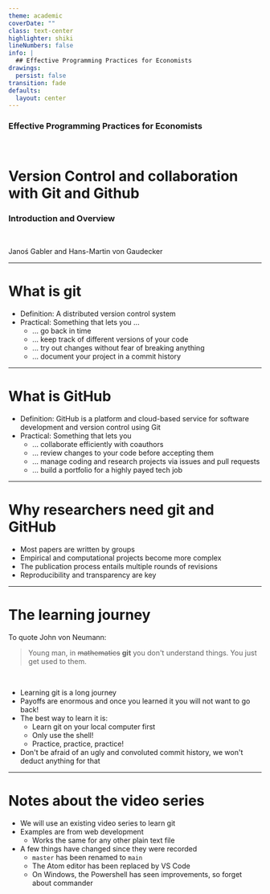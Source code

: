 ```yaml
---
theme: academic
coverDate: ""
class: text-center
highlighter: shiki
lineNumbers: false
info: |
  ## Effective Programming Practices for Economists
drawings:
  persist: false
transition: fade
defaults:
  layout: center
---
```


### Effective Programming Practices for Economists

<br>

# Version Control and collaboration with Git and Github

### Introduction and Overview

<br>

Janoś Gabler and Hans-Martin von Gaudecker


---

# What is git

- Definition: A distributed version control system
- Practical: Something that lets you ...
    - ... go back in time
    - ... keep track of different versions of your code
    - ... try out changes without fear of breaking anything
    - ... document your project in a commit history

---

# What is GitHub

- Definition: GitHub is a platform and cloud-based service for software development
  and version control using Git
- Practical: Something that lets you
    - ... collaborate efficiently with coauthors
    - ... review changes to your code before accepting them
    - ... manage coding and research projects via issues and pull requests
    - ... build a portfolio for a highly payed tech job

---

# Why researchers need git and GitHub

- Most papers are written by groups
- Empirical and computational projects become more complex
- The publication process entails multiple rounds of revisions
- Reproducibility and transparency are key


---

# The learning journey

To quote John von Neumann:

> Young man, in ~~mathematics~~ **git** you don't understand things. You just get used to them.

<br/>

- Learning git is a long journey
- Payoffs are enormous and once you learned it you will not want to go back!
- The best way to learn it is:
  - Learn git on your local computer first
  - Only use the shell!
  - Practice, practice, practice!
- Don't be afraid of an ugly and convoluted commit history, we won't deduct anything for that

---

# Notes about the video series

- We will use an existing video series to learn git
- Examples are from web development
  - Works the same for any other plain text file
- A few things have changed since they were recorded
  - `master` has been renamed to `main`
  - The Atom editor has been replaced by VS Code
  - On Windows, the Powershell has seen improvements, so forget about commander
